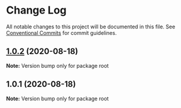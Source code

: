 # Change Log

All notable changes to this project will be documented in this file.
See [Conventional Commits](https://conventionalcommits.org) for commit guidelines.

## [1.0.2](https://github.com/let00/gatsby-source-amazon-paapi/compare/v1.0.1...v1.0.2) (2020-08-18)

**Note:** Version bump only for package root





## 1.0.1 (2020-08-18)

**Note:** Version bump only for package root
